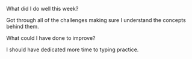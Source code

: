 What did I do well this week?

Got through all of the challenges making sure I understand the concepts behind them.

What could I have done to improve?

I should have dedicated more time to typing practice. 
